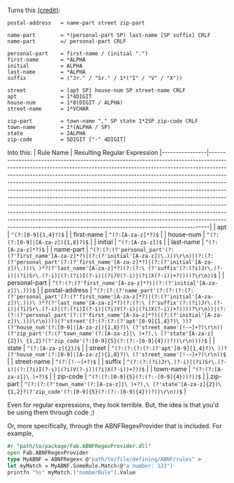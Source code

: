 Turns this [(credit)](https://en.wikipedia.org/wiki/Augmented_Backus–Naur_form):
```
postal-address   = name-part street zip-part

name-part        = *(personal-part SP) last-name [SP suffix] CRLF
name-part        =/ personal-part CRLF

personal-part    = first-name / (initial ".")
first-name       = *ALPHA
initial          = ALPHA
last-name        = *ALPHA
suffix           = ("Jr." / "Sr." / 1*("I" / "V" / "X"))

street           = [apt SP] house-num SP street-name CRLF
apt              = 1*4DIGIT
house-num        = 1*8(DIGIT / ALPHA)
street-name      = 1*VCHAR

zip-part         = town-name "," SP state 1*2SP zip-code CRLF
town-name        = 1*(ALPHA / SP)
state            = 2ALPHA
zip-code         = 5DIGIT ["-" 4DIGIT]
```

Into this:
| Rule Name      | Resulting Regular Expression
|----------------|------------------------------------------------------------------------------------------------------------------------------------------------------------------------------------------------------------------------------------------------------------------------------------------------------------------------------------------------------------------------------------------------------------------------------------------------------------------------------------------------------------------------------------------------------------------------------------------------------------------------------------------------------------------------------------------------------------------------------------------------------------------------------------------------------------|
| apt | ` ^(?:[0-9]{1,4}?)$ ` |
| first-name | ` ^(?:[A-za-z]*?)$ ` |
| house-num | ` ^(?:(?:[0-9]|[A-za-z]){1,8}?)$ ` |
| initial | ` ^(?:[A-za-z])$ ` |
| last-name | ` ^(?:[A-za-z]*?)$ ` |
| name-part | ` ^(?:(?:(?'personal_part'(?:(?'first_name'[A-za-z]*?)|(?:(?'initial'[A-za-z])\.)))\r\n)|(?:(?:(?'personal_part'(?:(?'first_name'[A-za-z]*?)|(?:(?'initial'[A-za-z])\.)))\ )*?(?'last_name'[A-za-z]*?)(?:(?:\ (?'suffix'(?:(?i)Jr\.(?-i)|(?i)Sr\.(?-i)|(?:(?i)I(?-i)|(?i)V(?-i)|(?i)X(?-i))+?))))?\r\n))$ ` |
| personal-part | ` ^(?:(?:(?'first_name'[A-za-z]*?)|(?:(?'initial'[A-za-z])\.)))$ ` |
| postal-address | ` ^(?:(?:(?'name_part'(?:(?:(?:(?:(?'personal_part'(?:(?'first_name'[A-za-z]*?)|(?:(?'initial'[A-za-z])\.)))\ )*?(?'last_name'[A-za-z]*?)(?:(?:\ (?'suffix'(?:(?i)Jr\.(?-i)|(?i)Sr\.(?-i)|(?:(?i)I(?-i)|(?i)V(?-i)|(?i)X(?-i))+?))))?\r\n))|(?:(?:(?'personal_part'(?:(?'first_name'[A-za-z]*?)|(?:(?'initial'[A-za-z])\.)))\r\n))))(?'street'(?:(?:(?:(?'apt'[0-9]{1,4}?)\ ))?(?'house_num'(?:[0-9]|[A-za-z]){1,8}?)\ (?'street_name'[!-~]+?)\r\n))(?'zip_part'(?:(?'town_name'(?:[A-za-z]|\ )+?),\ (?'state'[A-za-z]{2})\ {1,2}?(?'zip_code'(?:[0-9]{5}(?:(?:-[0-9]{4}))?))\r\n))))$ ` |
| state | ` ^(?:[A-za-z]{2})$ ` |
| street | ` ^(?:(?:(?:(?:(?'apt'[0-9]{1,4}?)\ ))?(?'house_num'(?:[0-9]|[A-za-z]){1,8}?)\ (?'street_name'[!-~]+?)\r\n))$ ` |
| street-name | ` ^(?:[!-~]+?)$ ` |
| suffix | ` ^(?:(?:(?i)Jr\.(?-i)|(?i)Sr\.(?-i)|(?:(?i)I(?-i)|(?i)V(?-i)|(?i)X(?-i))+?))$ ` |
| town-name | ` ^(?:(?:[A-za-z]|\ )+?)$ ` |
| zip-code | ` ^(?:(?:[0-9]{5}(?:(?:-[0-9]{4}))?))$ ` |
| zip-part | ` ^(?:(?:(?'town_name'(?:[A-za-z]|\ )+?),\ (?'state'[A-za-z]{2})\ {1,2}?(?'zip_code'(?:[0-9]{5}(?:(?:-[0-9]{4}))?))\r\n))$ ` |

Even for regular expressions, they look terrible. But, the idea is that you'd be using them through code ;)

Or, more specifically, through the ABNFRegexProvider that is included. For example,

```fsharp
#r "path/to/package/Fab.ABNFRegexProvider.dll"
open Fab.ABNFRegexProvider
type MyABNF = ABNFRegex< @"path/to/file/defining/ABNF/rules" >
let myMatch = MyABNF.SomeRule.Match(@"a number: 123")
printfn "%s" myMatch.["numberRule"].Value
```
